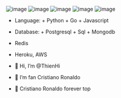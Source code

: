 ![image](https://user-images.githubusercontent.com/66464012/160962325-29410d07-31c3-4d1e-9759-82fc8c5fa356.png)
![image](https://user-images.githubusercontent.com/66464012/160962196-4b0d96c7-29fb-44fb-be78-82c3803a2ac8.png)
![image](https://user-images.githubusercontent.com/66464012/160962273-a2e2e192-e589-419c-9f3a-371fc5ef27e6.png)
![image](https://user-images.githubusercontent.com/66464012/160968139-9de39af7-5ffb-47f1-b955-ea0013d5c88e.png)
![image](https://user-images.githubusercontent.com/66464012/160968263-44af4e79-24c1-48d5-b32c-652349da8e9e.png)

- Language: 	+ Python
							+ Go
							+ Javascript
- Database:
							+ Postgresql
							+ Sql
							+ Mongodb
- Redis
- Heroku, AWS

- 👋 Hi, I’m @ThienHi
- 👀 I’m fan Cristiano Ronaldo
- 🌱 Cristiano Ronaldo forever top

<!---
ThienHi/ThienHi is a ✨ special ✨ repository because its `README.md` (this file) appears on your GitHub profile.
You can click the Preview link to take a look at your changes.
--->
